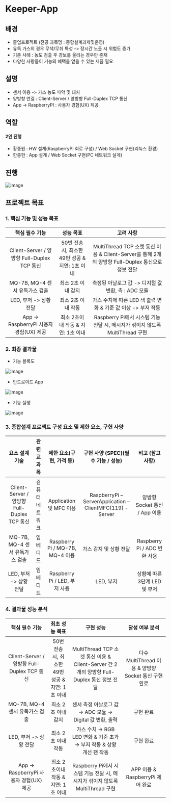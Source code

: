 # Keeper-App

## 배경
* 졸업프로젝트 (전공 과목명 : 종합설계과제및운영)
* 유독 가스의 경우 무색/무취 특성 -> 장시간 노출 시 위험도 증가
* 기존 사례 : 농도 검출 후 경보를 울리는 경우만 존재
* 다양한 사랑들이 기능의 혜택을 얻을 수 있는 제품 필요


## 설명
* 센서 이용 -> 가스 농도 파악 및 대처
* 양방향 연결 : Client-Server / 양방향 Full-Duplex TCP 통신
* App -> RaspberryPI : 사용자 경험(UX) 제공


## 역할
#### 2인 진행
* 황종원 : HW 설계(RaspberryPI 회로 구성) / Web Socket 구현(리눅스 환경)
* 한종헌 : App 설계 / Web Socket 구현(PC 네트워크 설계)

## 진행
![image](https://github.com/user-attachments/assets/1b50157a-7eab-4b24-85f6-261deec42e2a)


## 프로젝트 목표
### 1. 핵심 기능 및 성능 목표
|핵심 필수 기능|성능 목표|고려 사항|
|:---:|:---:|:---:|
|Client-Server / 양방향 Full-Duplex TCP 통신|50번 전송 시, 최소한 49번 성공 & 지연: 1초 이내|MultiThread TCP 소켓 통신 이용 & Client-Server를 통해 2개의 양방향 Full-Duplex 통신으로 정보 전달|
|MQ-7B, MQ-4 센서 유독가스 검출|최소 2초 이내 감지|측정된 아날로그 값 -> 디지털 값 변환, 측 : ADC 모듈|
|LED, 부저 -> 상황 전달|최소 2초 이내 작동|가스 수치에 따른 LED 색 출력 변화 & 기준 값 이상 -> 부저 작동|
|App → RaspberryPi 사용자 경험(UX) 제공|최소 2초이내 작동 & 지연: 1초 이내|Raspberry Pi에서 시스템 기능 전달 시, 메시지가 섞이지 않도록 MultiThread 구현|



### 2. 최종 결과물
* 기능 블록도

![image](https://github.com/user-attachments/assets/52e299ef-2502-4c7d-95f7-cfc99910131d)



* 안드로이드 App

![image](https://github.com/user-attachments/assets/22602806-9781-4def-9f16-7ea552cd6ad0)



* 기능 실행

![image](https://github.com/user-attachments/assets/193b1e28-3f2e-4e10-ae58-49315276f5cc)



### 3. 종합설계 프로젝트 구성 요소 및 제한 요소, 구현 사양
|요소 설계 기술|관련 교과목|제한 요소(구현, 가격 등)|구현 사양 (SPEC)(필수 기능 / 성능)|비고 (참고 사항)|
|:---:|:---:|:---:|:---:|:---:|
|Client-Server / 양방향 Full-Duplex TCP 통신|컴퓨터 네트워크|Application 및 MFC 이용|RaspberryPi – ServerApplication – ClientMFC(119) - Server|양방향 Socket 통신 / App 이용|
|MQ-7B, MQ-4 센서 유독가스 검출|임베디드|Raspberry Pi / MQ-7B, MQ-4 이용|가스 감지 및 상황 전달|Raspberry Pi / ADC 변환 사용|
|LED, 부저 -> 상황 전달|임베디드|Raspberry Pi / LED, 부저 사용|LED, 부저|상황에 따른 3단계 LED 및 부저|




### 4. 결과물 성능 분석
|핵심 필수 기능|최초 성능 목표|구현 성능|달성 여부 분석|
|:---:|:---:|:---:|:---:|
|Client-Server / 양방향 Full-Duplex TCP 통신|50번 전송 시, 최소한 49번 성공 & 지연: 1초 이내|MultiThread TCP 소켓 통신 이용 & Client-Server 간 2개의 양방향 Full-Duplex 통신 정보 전달|다수 MultiThread 이용 & 양방향 Socket 통신 구현 완료|
|MQ-7B, MQ-4 센서 유독가스 검출|최소 2초 이내 감지| 센서 측정 아날로그 값 → ADC 모듈 → Digital 값 변환, 출력|구현 완료|
|LED, 부저 -> 상황 전달|최소 2초 이내 작동|가스 수치 → RGB LED 변화 & 기준 초과 → 부저 작동 & 상황 개선 팬 작동|구현 완료|
|App → RaspberryPi 사용자 경험(UX) 제공|최소 2초이내 작동 & 지연: 1초 이내|Raspberry Pi에서 시스템 기능 전달 시, 메시지가 섞이지 않도록 MultiThread 구현|APP 이용 & RaspberryPi 제어 완료|

